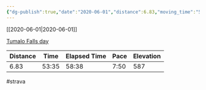 ```yaml
---
{"dg-publish":true,"date":"2020-06-01","distance":6.83,"moving_time":"53:35","elapsed_time":"58:38","pace":"7:50","total_elevation_gain":587,"url":"https://www.strava.com/activities/3549588653","permalink":"/01-personal/strava/2020-06-01-tumalo-falls-day/","dgPassFrontmatter":true}
---
```



[[2020-06-01\|2020-06-01]]

[Tumalo Falls day](https://www.strava.com/activities/3549588653)

| Distance | Time  | Elapsed Time | Pace | Elevation |
| -------- | ----- | ------------ | ---- | --------- |
| 6.83     | 53:35 | 58:38        | 7:50 | 587       |




#strava
